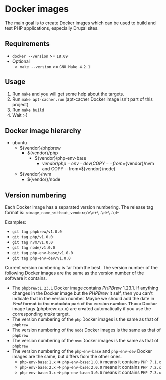 # Docker images

The main goal is to create Docker images which can be used
to build and test PHP applications, especially Drupal sites.


## Requirements

* `docker --version` >= `18.09`
* Optional
  * `make --version` >= `GNU Make 4.2.1`


## Usage

1. Run `make` and you will get some help about the targets.
0. Run `make apt-cacher.run` (apt-cacher Docker image isn't part of this project)
0. Run `make build`
0. Wait :-)


## Docker image hierarchy

* ubuntu
  * ${vendor}/phpbrew
    * ${vendor}/php
      * ${vendor}/php-env-base
        * ${vendor}/php-env-dev (COPY --from=${vendor}/nvm and COPY --from=${vendor}/node)
  * ${vendor}/nvm
    * ${vendor}/node


## Version numbering

Each Docker image has a separated version numbering.
The release tag format is: `<image_name_without_vendor>/v\d+\.\d+\.\d+`

Examples:
* `git tag phpbrew/v1.0.0`
* `git tag php/v1.0.0`
* `git tag nvm/v1.0.0`
* `git tag node/v1.0.0`
* `git tag php-env-base/v1.0.0`
* `git tag php-env-dev/v1.0.0`

Current version numbering is far from the best.
The version number of the following Docker images are the same 
as the version number of the software it contains.
* The `phpbrew:1.23.1` Docker image contains _PHPBrew_ 1.23.1. 
  If anything changes in the Docker image but the _PHPBrew_ it self, 
  then you can't indicate that in the version number.
  Maybe we should add the date in _Ymd_ format to the metadata part 
  of the version number.
  These Docker image tags (phpbrew:x.x.x) are created automatically
  if you use the corresponding _make_ target.
* The version numbering of the `php` Docker images is the same as that of `phpbrew`
* The version numbering of the `node` Docker images is the same as that of `phpbrew`
* The version numbering of the `nvm` Docker images is the same as that of `phpbrew`
* The version numbering of the `php-env-base` and `php-env-dev` Docker images are the same,
  but differs from the other ones.
  * `php-env-base:1.x` => `php-env-base:1.0.0` means it contains `PHP 7.1.x`
  * `php-env-base:2.x` => `php-env-base:2.0.0` means it contains `PHP 7.2.x`
  * `php-env-base:3.x` => `php-env-base:3.0.0` means it contains `PHP 7.3.x`
